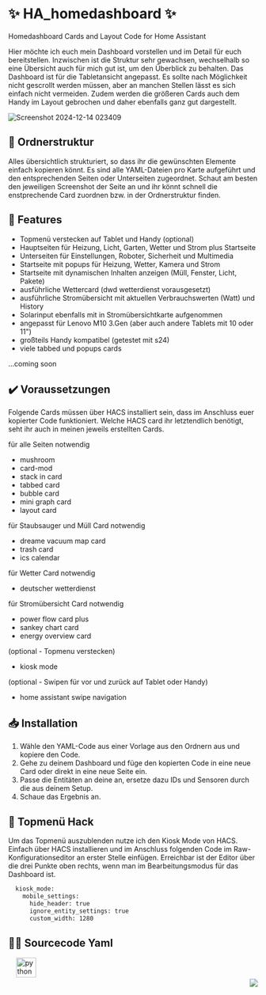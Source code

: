 # ✨ HA_homedashboard ✨ 
Homedashboard Cards and Layout Code for Home Assistant

Hier möchte ich euch mein Dashboard vorstellen und im Detail für euch bereitstellen. Inzwischen ist die Struktur sehr gewachsen, wechselhalb so eine Übersicht auch für mich gut ist, um den Überblick zu behalten.
Das Dashboard ist für die Tabletansicht angepasst. Es sollte nach Möglichkeit nicht gescrollt werden müssen, aber an manchen Stellen lässt es sich einfach nicht vermeiden. Zudem werden die größeren Cards auch dem Handy im Layout gebrochen und daher ebenfalls ganz gut dargestellt.

![Screenshot 2024-12-14 023409](https://github.com/user-attachments/assets/499c5656-9474-4ca0-a2da-a24616f3e1ec)

## 📂 Ordnerstruktur
Alles übersichtlich strukturiert, so dass ihr die gewünschten Elemente einfach kopieren könnt. Es sind alle YAML-Dateien pro Karte aufgeführt und den entsprechenden Seiten oder Unterseiten zugeordnet. 
Schaut am besten den jeweiligen Screenshot der Seite an und ihr könnt schnell die enstprechende Card zuordnen bzw. in der Ordnerstruktur finden.

## 📖 Features

- Topmenü verstecken auf Tablet und Handy (optional)
- Hauptseiten für Heizung, Licht, Garten, Wetter und Strom plus Startseite
- Unterseiten für Einstellungen, Roboter, Sicherheit und Multimedia
- Startseite mit popups für Heizung, Wetter, Kamera und Strom
- Startseite mit dynamischen Inhalten anzeigen (Müll, Fenster, Licht, Pakete)
- ausführliche Wettercard (dwd wetterdienst vorausgesetzt)
- ausführliche Stromübersicht mit aktuellen Verbrauchswerten (Watt) und History
- Solarinput ebenfalls mit in Stromübersichtkarte aufgenommen
- angepasst für Lenovo M10 3.Gen (aber auch andere Tablets mit 10 oder 11")
- großteils Handy kompatibel (getestet mit s24)
- viele tabbed und popups cards

...coming soon

## ✔️ Voraussetzungen

Folgende Cards müssen über HACS installiert sein, dass im Anschluss euer kopierter Code funktioniert.
Welche HACS card ihr letztendlich benötigt, seht ihr auch in meinen jeweils erstellten Cards.

für alle Seiten notwendig
- mushroom
- card-mod
- stack in card
- tabbed card
- bubble card
- mini graph card
- layout card

für Staubsauger und Müll Card notwendig
- dreame vacuum map card
- trash card
- ics calendar

für Wetter Card notwendig
- deutscher wetterdienst

für Stromübersicht Card notwendig
- power flow card plus
- sankey chart card
- energy overview card

(optional - Topmenu verstecken)
- kiosk mode

(optional - Swipen für vor und zurück auf Tablet oder Handy)
- home assistant swipe navigation

## 📥 Installation
1. Wähle den YAML-Code aus einer Vorlage aus den Ordnern aus und kopiere den Code.
2. Gehe zu deinem Dashboard und füge den kopierten Code in eine neue Card oder direkt in eine neue Seite ein.
3. Passe die Entitäten an deine an, ersetze dazu IDs und Sensoren durch die aus deinem Setup.
4. Schaue das Ergebnis an. 

## 💬 Topmenü Hack

Um das Topmenü auszublenden nutze ich den Kiosk Mode von HACS.
Einfach über HACS installieren und im Anschluss folgenden Code im Raw-Konfigurationseditor an erster Stelle einfügen.
Erreichbar ist der Editor über die drei Punkte oben rechts, wenn man im Bearbeitungsmodus für das Dashboard ist.

```bash
  kiosk_mode:
    mobile_settings:
      hide_header: true
      ignore_entity_settings: true
      custom_width: 1280
```


## 👩‍💻 Sourcecode Yaml

<div align="left">
  <img width="12" />
  <img src="https://cdn.jsdelivr.net/gh/devicons/devicon/icons/python/python-original.svg" height="40" alt="python logo"  />
</div>

<div align="right">
  <img src="https://profile-counter.glitch.me/jayjojayson/count.svg?"  />
</div>
